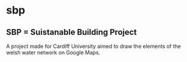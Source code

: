 # sbp

## SBP = Suistanable Building Project

A project made for Cardiff University aimed to draw the elements of the welsh water network on Google Maps.
